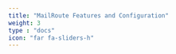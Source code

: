```yaml
---
title: "MailRoute Features and Configuration"
weight: 3
type : "docs"
icon: "far fa-sliders-h"
---
```

